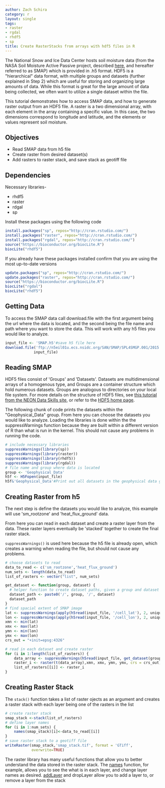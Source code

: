 ```yaml
---
author: Zach Schira
category: r
layout: single
tags:
- raster
- rgdal
- rhdf5
- sp
title: Create RasterStacks from arrays with hdf5 files in R
---
```





The National Snow and Ice Data Center hosts soil moisture data (from the NASA Soil Moisture Active Passive project, described [here](https://nsidc.org/data/smap), and hereafter referred to as SMAP) which is provided in .h5 format. HDF5 is a "hierarchical" data format, with multiple groups and datasets (further explained in Step 2) which are useful for storing and organizing large amounts of data. While this format is great for the large amount of data being collected, we often want to utilize a single dataset within the file.

This tutorial demonstrates how to access SMAP data, and how to generate raster output from an HDF5 file. A raster is a two dimensional array, with each element in the array containing a specific value. In this case, the two dimensions correspond to longitude and latitude, and the elements or values represent soil moisture.

## Objectives

- Read SMAP data from h5 file
- Create raster from desired dataset(s)
- Add rasters to raster stack, and save stack as geotiff file

## Dependencies

Necessary libraries-
- rhdf5
- raster
- rdgal
- sp

Install these packages using the following code


```R
install.packages("sp", repos="http://cran.rstudio.com/")
install.packages("raster", repos="http://cran.rstudio.com/")
install.packages("rgdal", repos="http://cran.rstudio.com/")
source("https://bioconductor.org/biocLite.R")
biocLite("rhdf5")
```

If you already have these packages installed confirm that you are using the most up-to-date versions


```R
update.packages("sp", repos="http://cran.rstudio.com/")
update.packages("raster", repos="http://cran.rstudio.com/")
source("https://bioconductor.org/biocLite.R")
biocLite("rgdal")
biocLite("rhdf5")
```

## Getting Data

To access the SMAP data call download.file with the first argument being the url where the data is located, and the second being the file name and path where you want to store the data. This will work with any h5 files you would like to analyze.


```R
input_file <- 'SMAP.h5'#save h5 file here
download.file('ftp://n5eil01u.ecs.nsidc.org/SAN/SMAP/SPL4SMGP.001/2015.04.01/SMAP_L4_SM_gph_20150401T013000_Vb1010_001.h5',
             input_file)
```

## Reading SMAP

HDF5 files consist of 'Groups' and 'Datasets'. Datasets are multidimensional arrays of a homogenous type, and Groups are a container structure which hold numerous datasets. Groups are analogous to directories on your local file system. For more details on the structure of HDF5 files, see [this tutorial from the NEON Data Skills site](http://neondataskills.org/HDF5/About), or refer to the [HDF5 home page](https://www.hdfgroup.org/HDF5/).

The following chunk of code prints the datasets within the "Geophysical_Data" group. From here you can choose the datasets you would like to analyze. Loading the libraries is done within the the suppressWarnings function because they are built within a different version of R than what is run in the kernel. This should not cause any problems in running the code.


```R
# include necessary libraries
suppressWarnings(library(sp))
suppressWarnings(library(raster))
suppressWarnings(library(rhdf5))
suppressWarnings(library(rgdal))
# file name and group where data is located
group <- 'Geophysical_Data'
h5f <- H5Fopen(input_file)
h5f&'Geophysical_Data'#Print out all datasets in the geophysical data group
```

## Creating Raster from h5

The next step is define the datasets you would like to analyze, this example will use 'sm_rootzone' and 'heat_flux_ground' data. 

From here you can read in each dataset and create a raster layer from the data. These raster layers eventually be 'stacked' together to create the final raster stack.

`suppressWarnings()` is used here because the h5 file is already open, which creates a warning when reading the file, but should not cause any problems.


```R
# choose datasets to read
data_to_read <- c('sm_rootzone','heat_flux_ground')
num_sets <- length(data_to_read)
list_of_rasters <- vector("list", num_sets)

get_dataset <- function(group, dataset) {
  # helper function to create dataset paths, given a group and dataset
  dataset_path <- paste0('/', group, '/', dataset)
  dataset_path
}
# find spacial extent of SMAP image
lat <- suppressWarnings(apply(h5read(input_file, '/cell_lat'), 2, unique))
lon <- suppressWarnings(apply(h5read(input_file, '/cell_lon'), 2, unique))
xmn <- min(lat)
xmx <- max(lat)
ymn <- min(lon)
ymx <- max(lon)
crs_out = "+init=epsg:4326"

# read in each dataset and create raster
for (i in 1:length(list_of_rasters)) {
    data_array <- suppressWarnings(h5read(input_file, get_dataset(group, data_to_read[i])))
    raster_i <- raster(t(data_array),xmn, xmx, ymn, ymx, crs = crs_out)
    list_of_rasters[[i]] <- raster_i
}
```

## Creating Raster Stack

The `stack()` function takes a list of raster ojects as an argument and creates a raster stack with each layer being one of the rasters in the list


```R
# create raster stack
smap_stack <-stack(list_of_rasters)
# define layer names 
for (i in 1:num_sets) {
    names(smap_stack)[i]<-data_to_read[[i]]
}
# save raster stack to a geotiff file
writeRaster(smap_stack,'smap_stack.tif', format = 'GTiff', 
            overwrite=TRUE)
```

The raster library has many useful functions that allow you to better understand the data stored in the raster stack. The [names](http://www.inside-r.org/packages/cran/raster/docs/names) function, for example, allows you to see the what is in each layer, and change layer names as desired. [addLayer](http://www.inside-r.org/packages/cran/raster/docs/addLayer) and dropLayer allow you to add a layer to, or remove a layer from the stack